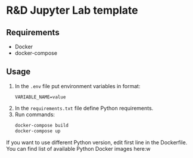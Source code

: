 # R&D Jupyter Lab template

## Requirements

* Docker
* docker-compose

## Usage

1. In the `.env` file put environment variables in format:
    ```
    VARIABLE_NAME=value
    ```
2. In the `requirements.txt` file define Python requirements.
3. Run commands:
    ```bash
    docker-compose build
    docker-compose up
    ```

If you want to use different Python version, edit first line in the Dockerfile. You can find list of available Python Docker images here:w